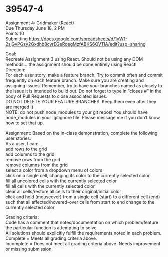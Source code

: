 # 39547-4

Assignment 4: Gridmaker (React)  
Due Thursday June 18, 2 PM  
Points 10  
Submitting https://docs.google.com/spreadsheets/d/1yW1-2sjGvPGzy2Gxdhb8cyrEGeRdegMzfABKS6QVTlA/edit?usp=sharing  

Goal:  
Recreate Assignment 3 using React. Should not be using any DOM methods… the assignment should be done entirely using React!  
Direction:  
For each user story, make a feature branch. Try to commit often and commit frequently on each feature branch. Make sure you are creating and assigning issues. Remember, try to have your branches named as closely to the issue it is intended to build out. Do not forget to type in “closes #” in the body of Pull Requests to close associated issues.  
DO NOT DELETE YOUR FEATURE BRANCHES. Keep them even after they are merged :)  
NOTE: do not push node_modules to your git repos! You should have node_modules in your .gitignore file. Please message me if you don’t know how to set that up.    

Assignment:
Based on the in-class demonstration, complete the following user stories:  
As a user, I can:  
add rows to the grid  
add columns to the grid  
remove rows from the grid  
remove columns from the grid  
select a color from a dropdown menu of colors  
click on a single cell, changing its color to the currently selected color  
fill all uncolored cells with the currently selected color  
fill all cells with the currently selected color  
clear all cells/restore all cells to their original/initial color  
click and hold (mouseover) from a single cell (start) to a different cell (end) such that all affected/hovered-over cells from start to end change to the currently selected color  

Grading criteria:  
Code has a comment that notes/documentation on which problem/feature the particular function is attempting to solve  
All solutions should explicitly fulfill the requirements noted in each problem.  
Complete = Meets all grading criteria above.  
Incomplete = Does not meet all grading criteria above. Needs improvement or missing submission.  



